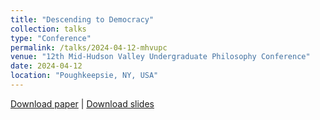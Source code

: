 ```yaml
---
title: "Descending to Democracy"
collection: talks
type: "Conference"
permalink: /talks/2024-04-12-mhvupc
venue: "12th Mid-Hudson Valley Undergraduate Philosophy Conference"
date: 2024-04-12
location: "Poughkeepsie, NY, USA"
---
```


[Download paper](/files/MHVUPC24.pdf) | [Download slides](/files/MHVUPC24_slides.pdf)